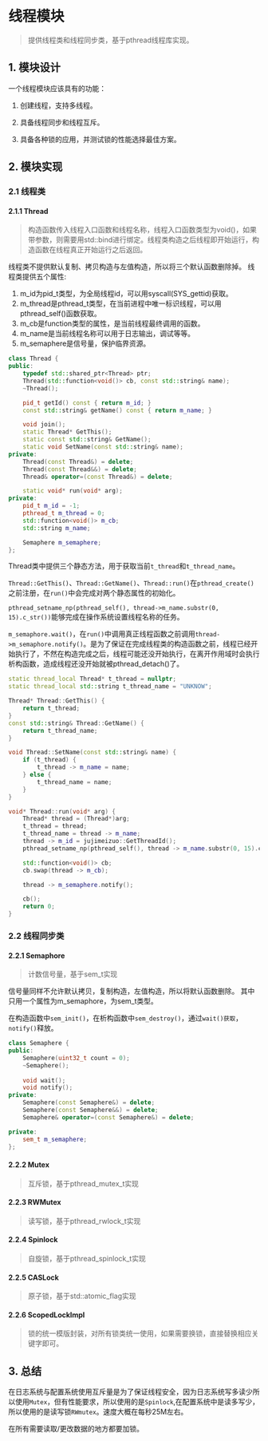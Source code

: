 # 线程模块

> 提供线程类和线程同步类，基于pthread线程库实现。

## 1. 模块设计

一个线程模块应该具有的功能：

1. 创建线程，支持多线程。

2. 具备线程同步和线程互斥。

3. 具备各种锁的应用，并测试锁的性能选择最佳方案。

## 2. 模块实现

### 2.1 线程类

#### 2.1.1 Thread

> 构造函数传入线程入口函数和线程名称，线程入口函数类型为void()，如果带参数，则需要用std::bind进行绑定。线程类构造之后线程即开始运行，构造函数在线程真正开始运行之后返回。


线程类不提供默认复制、拷贝构造与左值构造，所以将三个默认函数删除掉。
线程类提供五个属性:
1. m_id为pid_t类型，为全局线程id，可以用syscall(SYS_gettid)获取。
2. m_thread是pthread_t类型，在当前进程中唯一标识线程，可以用pthread_self()函数获取。
3. m_cb是function类型的属性，是当前线程最终调用的函数。
4. m_name是当前线程名称可以用于日志输出，调试等等。
5. m_semaphere是信号量，保护临界资源。

```C++
class Thread {
public:
    typedef std::shared_ptr<Thread> ptr;
    Thread(std::function<void()> cb, const std::string& name);
    ~Thread();

    pid_t getId() const { return m_id; }
    const std::string& getName() const { return m_name; }

    void join();
    static Thread* GetThis();
    static const std::string& GetName();
    static void SetName(const std::string& name);
private:
    Thread(const Thread&) = delete;
    Thread(const Thread&&) = delete;
    Thread& operator=(const Thread&) = delete;

    static void* run(void* arg);
private:
    pid_t m_id = -1;
    pthread_t m_thread = 0;
    std::function<void()> m_cb;
    std::string m_name;

    Semaphere m_semaphere;
};
```

Thread类中提供三个静态方法，用于获取当前`t_thread`和`t_thread_name`。

`Thread::GetThis()`、`Thread::GetName()`、`Thread::run()`在`pthread_create()`之前注册，在`run()`中会完成对两个静态属性的初始化。

`pthread_setname_np(pthread_self(), thread->m_name.substr(0, 15).c_str())`能够完成在操作系统设置线程名称的任务。

`m_semaphore.wait()`，在`run()`中调用真正线程函数之前调用`thread->m_semaphore.notify()`。是为了保证在完成线程类的构造函数之前，线程已经开始执行了，不然在构造完成之后，线程可能还没开始执行，在离开作用域时会执行析构函数，造成线程还没开始就被pthread_detach()了。

```C++
static thread_local Thread* t_thread = nullptr;
static thread_local std::string t_thread_name = "UNKNOW";

Thread* Thread::GetThis() {
    return t_thread;
}
const std::string& Thread::GetName() {
    return t_thread_name;
}

void Thread::SetName(const std::string& name) {
    if (t_thread) {
        t_thread -> m_name = name;
    } else {
        t_thread_name = name;
    }
}

void* Thread::run(void* arg) {
    Thread* thread = (Thread*)arg;
    t_thread = thread;
    t_thread_name = thread -> m_name;
    thread -> m_id = jujimeizuo::GetThreadId();
    pthread_setname_np(pthread_self(), thread -> m_name.substr(0, 15).c_str());

    std::function<void()> cb;
    cb.swap(thread -> m_cb);

    thread -> m_semaphere.notify();

    cb();
    return 0;
}
```

### 2.2 线程同步类

#### 2.2.1 Semaphore

> 计数信号量，基于sem_t实现

信号量同样不允许默认拷贝，复制构造，左值构造，所以将默认函数删除。
其中只用一个属性为m_semaphore，为sem_t类型。

在构造函数中`sem_init()`，在析构函数中`sem_destroy()`，通过`wait()获取`，`notify()`释放。

```C++
class Semaphere {
public:
    Semaphere(uint32_t count = 0);
    ~Semaphere();
    
    void wait();
    void notify();
private:
    Semaphere(const Semaphere&) = delete;
    Semaphere(const Semaphere&&) = delete;
    Semaphere& operator=(const Semaphere&) = delete;

private:
    sem_t m_semaphere;
};
```

#### 2.2.2 Mutex

> 互斥锁，基于pthread_mutex_t实现

#### 2.2.3 RWMutex

> 读写锁，基于pthread_rwlock_t实现

#### 2.2.4 Spinlock

> 自旋锁，基于pthread_spinlock_t实现

#### 2.2.5 CASLock

> 原子锁，基于std::atomic_flag实现

#### 2.2.6 ScopedLockImpl

> 锁的统一模版封装，对所有锁类统一使用，如果需要换锁，直接替换相应关键字即可。

## 3. 总结

在日志系统与配置系统使用互斥量是为了保证线程安全，因为日志系统写多读少所以使用`Mutex`，但有性能要求，所以使用的是`Spinlock`,在配置系统中是读多写少，所以使用的是读写锁`RWmutex`。速度大概在每秒25M左右。

在所有需要读取/更改数据的地方都要加锁。